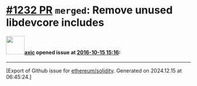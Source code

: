 # [\#1232 PR](https://github.com/ethereum/solidity/pull/1232) `merged`: Remove unused libdevcore includes

#### <img src="https://avatars.githubusercontent.com/u/20340?v=4" width="50">[axic](https://github.com/axic) opened issue at [2016-10-15 15:16](https://github.com/ethereum/solidity/pull/1232):






-------------------------------------------------------------------------------



[Export of Github issue for [ethereum/solidity](https://github.com/ethereum/solidity). Generated on 2024.12.15 at 06:45:24.]
